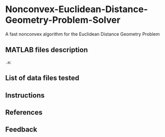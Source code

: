 # Nonconvex-Euclidean-Distance-Geometry-Problem-Solver
A fast nonconvex algorithm for the Euclidean Distance Geometry Problem




## MATLAB files description
`.m`:


## List of data files tested


## Instructions

## References

## Feedback
